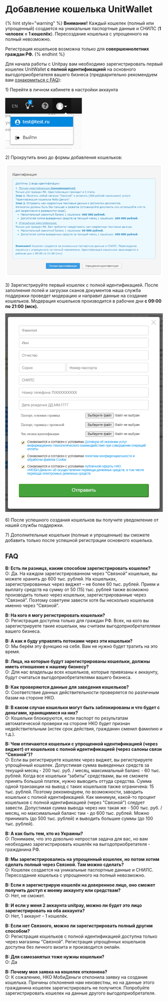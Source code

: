 # Добавление кошелька UnitWallet

{% hint style="warning" %}
**Внимание!** Каждый кошелек \(полный или упрощенный\) создается на уникальные паспортные данные и СНИЛС \(**1 человек = 1 кошелёк**\). Пересоздание кошелька с упрощенного на полный невозможно.

Регистрация кошельков возможна только для **совершеннолетних граждан РФ.**
{% endhint %}

Для начала работы с Unitpay вам необходимо зарегистрировать первый кошелек UnitWallet **с полной идентификацией** на основного выгодоприобретателя вашего бизнеса \(предварительно рекомендуем вам [ознакомиться с FAQ](https://help.unitpay.money/unitpay-management/dobavlenie-koshelka-unitwallet#faq)\):

1\) Перейти в личном кабинете в настройки аккаунта 

![](../.gitbook/assets/2021-01-27_151056.png)

2\) Прокрутить вниз до формы добавления кошельков:

![](../.gitbook/assets/skrin-lk.png)

3\) Зарегистрируйте первый кошелек с полной идентификацией. После заполнения полей и загрузки сканов документов наша служба поддержки проведет модерацию и направит данные на создание кошельков. Модерация кошельков производится в рабочие дни **с 09:00 по 21:00 \(мск\).**

![](../.gitbook/assets/2021-01-27_151353.png)

6\) После успешного создания кошельков вы получите уведомление от нашей службы поддержки.

7\) Дополнительные кошельки \(полные и упрощенные\) вы сможете добавить только после успешной регистрации основного кошелька.

## FAQ

**В: Есть ли разница, каким способом зарегистрировать кошелек?**   
О: Да. На каждом зарегистрированном через “Связной” кошельке, вы можете хранить до 600 тыс. рублей. На кошельках, зарегистрированных через виджет – не более 60 тыс. рублей. Прием и выплату средств на сумму от 50 \(15\) тыс. рублей также возможно производить только через кошельки, зарегистрированные через “Связной”. Поэтому советуем завести хотя бы несколько кошельков именно через “Связной”.  
  
**В: На кого я могу регистрировать кошельки?**  
О: Регистрация доступна только для граждан РФ. Всех, на кого вы зарегистрируете такие кошельки, мы считаем выгодоприобретателями вашего бизнеса.

**В: А как я буду управлять потоками через эти кошельки?**  
О: Мы берём эту функцию на себя. Вам не нужно будет тратить на это время.

**В: Лица, на которые будут зарегистрированы кошельки, должны иметь отношение к нашему бизнесу?**  
О: Для нас владельцы всех кошельков, которые привязаны к аккаунту, будут считаться выгодоприобретателями вашего бизнеса.

**В: Как проверяются данные для заведения кошельков?**  
О: Соответствие данных действительности проверяется по различным базам на стороне НКО.   
  
**В: В каком случае кошельки могут быть заблокированы и что будет с деньгами, хранящимися на них?**   
О: Кошельки блокируются, если паспорт по результатам автоматической проверки на стороне НКО будет признан недействительным \(истек срок действия, гражданин сменил фамилию и т.д.\).  
  
**В: Чем отличаются кошельки с упрощенной идентификацией \(через виджет\) от кошельков с полной идентификацией \(через салоны связи “Связной”\)?**  
О: Если вы регистрируете кошелек через виджет, вы регистрируете упрощённый кошелек. Допустимая сумма выведенных средств за текущий месяц - 200 тыс. руб. / месяц, максимальный баланс - 60 тыс. рублей. Когда все кошельки “забиты” средствами, вы не сможете принять большой платеж, нужно выводить оттуда средства. Сумма одной транзакции на вывод с таких кошельков также ограничена: 15 тыс. рублей. Поэтому рекомендуем, по возможности, заводить кошельки с полной идентификацией. Как минимум, какой-то процент кошельков с полной идентификацией \(через "Связной"\) следует завести. Допустимая сумма вывода через них такая же - 500 тыс. руб. / месяц, но максимальный баланс там - до 600 тыс. рублей. Можно принимать \(до 500 тыс. рублей\) и выводить большие суммы \(до 100 тыс. рублей\).  
  
**В: А как быть тем, кто из Украины?**   
О: Понимаем, что это довольно непростая задача для вас, но вам необходимо зарегистрировать кошелёк на выгодоприобретателя - гражданина РФ.  
  
**В: Мы зарегистрировались на упрощенный кошелек, но потом хотим сделать полный через Связной. Там можно сделать?**   
О: Кошелек создается на уникальные паспортные данные и СНИЛС. Пересоздание кошелька с упрощенного на полный невозможно.

**В: Если я зарегистрирую кошелёк на доверенное лицо, оно сможет получить доступ к моему аккаунту или средствам?**   
О: Нет, не сможет.

**В: И если у меня 2 аккаунта unitpay, можно ли будет это лицо зарегистрировать на оба аккаунта?**   
О: Нет, 1 аккаунт - 1 кошелёк.

**В: Если нет Связного, можно ли зарегистрировать полный другим способом?**   
О: Регистрация кошельков с полной идентификацией доступна только через магазины "Связной". Регистрация упрощённых кошельков доступна без личного визита и производится онлайн.

**В: Для самозанятых тоже нужны кошельки?**   
О: Да

**В: Почему моя заявка на кошелек отклонена?**  
О: К сожалению, НКО МобиДеньги отклонила заявку на создание кошелька. Причины отклонения нам неизвестны, но на данные этого гражданина кошелек зарегистрировать не получится. Попробуйте зарегистрировать кошелек на данные другого выгодоприобретателя.

